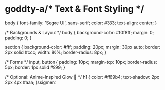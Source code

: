 # goddty-a/* Text & Font Styling */
body {
  font-family: 'Segoe UI', sans-serif;
  color: #333;
  text-align: center;
}

/* Backgrounds & Layout */
body {
  background-color: #f0f8ff;
  margin: 0;
  padding: 0;
}

section {
  background-color: #fff;
  padding: 20px;
  margin: 30px auto;
  border: 2px solid #ccc;
  width: 80%;
  border-radius: 8px;
}

/* Forms */
input, button {
  padding: 10px;
  margin-top: 10px;
  border-radius: 5px;
  border: 1px solid #999;
}

/* Optional: Anime-Inspired Glow 🤩 */
h1 {
  color: #ff69b4;
  text-shadow: 2px 2px 4px #aaa;
}ssigment
